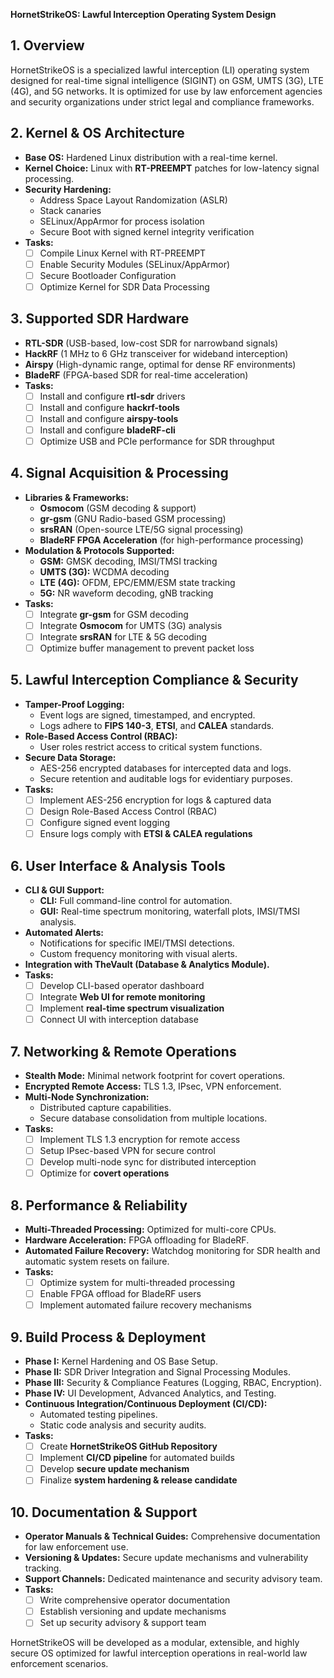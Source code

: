 **HornetStrikeOS: Lawful Interception Operating System Design**

## **1. Overview**
HornetStrikeOS is a specialized lawful interception (LI) operating system designed for real-time signal intelligence (SIGINT) on GSM, UMTS (3G), LTE (4G), and 5G networks. It is optimized for use by law enforcement agencies and security organizations under strict legal and compliance frameworks.

## **2. Kernel & OS Architecture**
- **Base OS:** Hardened Linux distribution with a real-time kernel.
- **Kernel Choice:** Linux with **RT-PREEMPT** patches for low-latency signal processing.
- **Security Hardening:**
  - Address Space Layout Randomization (ASLR)
  - Stack canaries
  - SELinux/AppArmor for process isolation
  - Secure Boot with signed kernel integrity verification
- **Tasks:**
  - [ ] Compile Linux Kernel with RT-PREEMPT
  - [ ] Enable Security Modules (SELinux/AppArmor)
  - [ ] Secure Bootloader Configuration
  - [ ] Optimize Kernel for SDR Data Processing

## **3. Supported SDR Hardware**
- **RTL-SDR** (USB-based, low-cost SDR for narrowband signals)
- **HackRF** (1 MHz to 6 GHz transceiver for wideband interception)
- **Airspy** (High-dynamic range, optimal for dense RF environments)
- **BladeRF** (FPGA-based SDR for real-time acceleration)
- **Tasks:**
  - [ ] Install and configure **rtl-sdr** drivers
  - [ ] Install and configure **hackrf-tools**
  - [ ] Install and configure **airspy-tools**
  - [ ] Install and configure **bladeRF-cli**
  - [ ] Optimize USB and PCIe performance for SDR throughput

## **4. Signal Acquisition & Processing**
- **Libraries & Frameworks:**
  - **Osmocom** (GSM decoding & support)
  - **gr-gsm** (GNU Radio-based GSM processing)
  - **srsRAN** (Open-source LTE/5G signal processing)
  - **BladeRF FPGA Acceleration** (for high-performance processing)
- **Modulation & Protocols Supported:**
  - **GSM:** GMSK decoding, IMSI/TMSI tracking
  - **UMTS (3G):** WCDMA decoding
  - **LTE (4G):** OFDM, EPC/EMM/ESM state tracking
  - **5G:** NR waveform decoding, gNB tracking
- **Tasks:**
  - [ ] Integrate **gr-gsm** for GSM decoding
  - [ ] Integrate **Osmocom** for UMTS (3G) analysis
  - [ ] Integrate **srsRAN** for LTE & 5G decoding
  - [ ] Optimize buffer management to prevent packet loss

## **5. Lawful Interception Compliance & Security**
- **Tamper-Proof Logging:**
  - Event logs are signed, timestamped, and encrypted.
  - Logs adhere to **FIPS 140-3**, **ETSI**, and **CALEA** standards.
- **Role-Based Access Control (RBAC):**
  - User roles restrict access to critical system functions.
- **Secure Data Storage:**
  - AES-256 encrypted databases for intercepted data and logs.
  - Secure retention and auditable logs for evidentiary purposes.
- **Tasks:**
  - [ ] Implement AES-256 encryption for logs & captured data
  - [ ] Design Role-Based Access Control (RBAC)
  - [ ] Configure signed event logging
  - [ ] Ensure logs comply with **ETSI & CALEA regulations**

## **6. User Interface & Analysis Tools**
- **CLI & GUI Support:**
  - **CLI:** Full command-line control for automation.
  - **GUI:** Real-time spectrum monitoring, waterfall plots, IMSI/TMSI analysis.
- **Automated Alerts:**
  - Notifications for specific IMEI/TMSI detections.
  - Custom frequency monitoring with visual alerts.
- **Integration with TheVault (Database & Analytics Module).**
- **Tasks:**
  - [ ] Develop CLI-based operator dashboard
  - [ ] Integrate **Web UI for remote monitoring**
  - [ ] Implement **real-time spectrum visualization**
  - [ ] Connect UI with interception database

## **7. Networking & Remote Operations**
- **Stealth Mode:** Minimal network footprint for covert operations.
- **Encrypted Remote Access:** TLS 1.3, IPsec, VPN enforcement.
- **Multi-Node Synchronization:**
  - Distributed capture capabilities.
  - Secure database consolidation from multiple locations.
- **Tasks:**
  - [ ] Implement TLS 1.3 encryption for remote access
  - [ ] Setup IPsec-based VPN for secure control
  - [ ] Develop multi-node sync for distributed interception
  - [ ] Optimize for **covert operations**

## **8. Performance & Reliability**
- **Multi-Threaded Processing:** Optimized for multi-core CPUs.
- **Hardware Acceleration:** FPGA offloading for BladeRF.
- **Automated Failure Recovery:** Watchdog monitoring for SDR health and automatic system resets on failure.
- **Tasks:**
  - [ ] Optimize system for multi-threaded processing
  - [ ] Enable FPGA offload for BladeRF users
  - [ ] Implement automated failure recovery mechanisms

## **9. Build Process & Deployment**
- **Phase I:** Kernel Hardening and OS Base Setup.
- **Phase II:** SDR Driver Integration and Signal Processing Modules.
- **Phase III:** Security & Compliance Features (Logging, RBAC, Encryption).
- **Phase IV:** UI Development, Advanced Analytics, and Testing.
- **Continuous Integration/Continuous Deployment (CI/CD):**
  - Automated testing pipelines.
  - Static code analysis and security audits.
- **Tasks:**
  - [ ] Create **HornetStrikeOS GitHub Repository**
  - [ ] Implement **CI/CD pipeline** for automated builds
  - [ ] Develop **secure update mechanism**
  - [ ] Finalize **system hardening & release candidate**

## **10. Documentation & Support**
- **Operator Manuals & Technical Guides:** Comprehensive documentation for law enforcement use.
- **Versioning & Updates:** Secure update mechanisms and vulnerability tracking.
- **Support Channels:** Dedicated maintenance and security advisory team.
- **Tasks:**
  - [ ] Write comprehensive operator documentation
  - [ ] Establish versioning and update mechanisms
  - [ ] Set up security advisory & support team

HornetStrikeOS will be developed as a modular, extensible, and highly secure OS optimized for lawful interception operations in real-world law enforcement scenarios.

